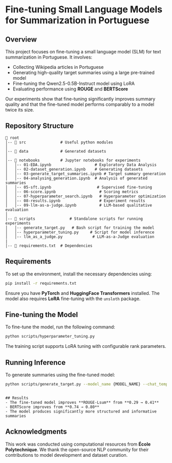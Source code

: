 # Fine-tuning Small Language Models for Summarization in Portuguese

## Overview
This project focuses on fine-tuning a small language model (SLM) for text summarization in Portuguese. It involves:
- Collecting Wikipedia articles in Portuguese
- Generating high-quality target summaries using a large pre-trained model
- Fine-tuning the Qwen2.5-0.5B-Instruct model using LoRA
- Evaluating performance using **ROUGE** and **BERTScore**

Our experiments show that fine-tuning significantly improves summary quality and that the fine-tuned model performs comparably to a model twice its size.

## Repository Structure
```
📂 root
│-- 📂 src               # Useful python modules
│
│-- 📂 data              # Generated datasets
│
│-- 📂 notebooks         # Jupyter notebooks for experiments
│   │-- 01-EDA.ipynb                   # Exploratory Data Analysis
│   │-- 02-dataset_generation.ipynb    # Generating datasets
│   │-- 03-generate_target_summaries.ipynb # Target summary generation
│   │-- 04-analysing_generation.ipynb  # Analysis of generated summaries
│   │-- 05-sft.ipynb                    # Supervised fine-tuning
│   │-- 06-score.ipynb                   # Scoring metrics
│   │-- 07-hyperparameter_search.ipynb   # Hyperparameter optimization
│   │-- 08-results.ipynb                 # Experiment results
│   │-- 09-llm-as-a-judge.ipynb          # LLM-based qualitative evaluation
│
│-- 📂 scripts               # Standalone scripts for running experiments
│   │-- generate_target.py   # Bash script for training the model
│   │-- hyperparameter_tuning.py     # Script for model inference
│   │-- llm_as_a_judge.py             # LLM-as-a-Judge evaluation
|
│-- 📜 requirements.txt  # Dependencies
```

## Requirements
To set up the environment, install the necessary dependencies using:
```sh
pip install -r requirements.txt
```
Ensure you have **PyTorch** and **HuggingFace Transformers** installed. The model also requires **LoRA** fine-tuning with the `unsloth` package.

## Fine-tuning the Model
To fine-tune the model, run the following command:
```sh
python scripts/hyperparameter_tuning.py
```
The training script supports LoRA tuning with configurable rank parameters.

## Running Inference
To generate summaries using the fine-tuned model:
```sh
python scripts/generate_target.py --model_name {MODEL_NAME} --chat_template {unsloth chat template} --n_words {n_words} --split {train or test}
```
```

## Results
- The fine-tuned model improves **ROUGE-Lsum** from **0.29 → 0.41**
- BERTScore improves from **0.74 → 0.80**
- The model produces significantly more structured and informative summaries

```

## Acknowledgments
This work was conducted using computational resources from **École Polytechnique**. We thank the open-source NLP community for their contributions to model development and dataset curation.

